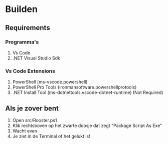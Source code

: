# Builden

## Requirements

### Programma's

1. Vs Code
2. .NET Visual Studio Sdk

### Vs Code Extensions

1. PowerShell (ms-vscode.powershell)
2. PowerShell Pro Tools (ironmansoftware.powershellprotools)
3. .NET Install Tool (ms-dotnettools.vscode-dotnet-runtime) (Not Required)

## Als je zover bent

1. Open src/Rooster.ps1
2. Klik rechtsboven op het zwarte doosje dat zegt "Package Script As Exe"
3. Wacht even
4. Je ziet in de Terminal of het gelukt is!

